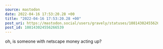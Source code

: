 ```yaml
---
source: mastodon
date: 2022-04-16 17:53:20.28 +00
title: "2022-04-16 17:53:20.28 +00"
post_uri: https://mastodon.social/users/gravely/statuses/108143024556266539
post_id: 108143024556266539
---
```

oh, is someone with netscape money acting up?


